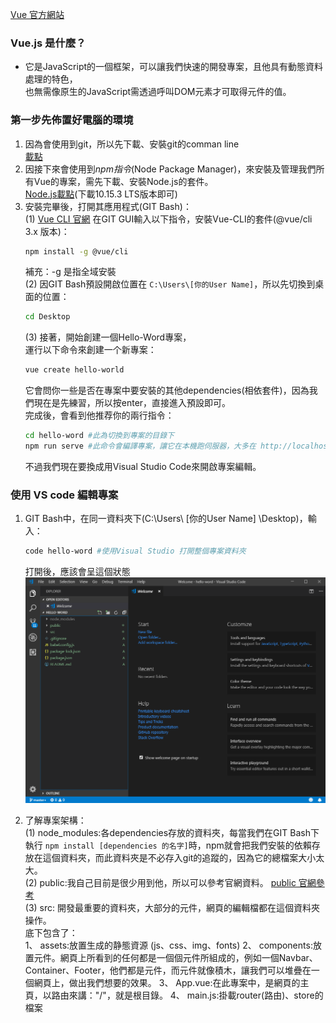 [Vue 官方網站](https://cn.vuejs.org/v2/guide/#)

### Vue.js 是什麼？
- 它是JavaScript的一個框架，可以讓我們快速的開發專案，且他具有動態資料處理的特色，  
    也無需像原生的JavaScript需透過呼叫DOM元素才可取得元件的值。

### 第一步先佈置好電腦的環境
1. 因為會使用到git，所以先下載、安裝git的comman line  
    [載點](https://git-scm.com/downloads)
2. 因接下來會使用到*npm指令*(Node Package Manager)，來安裝及管理我們所有Vue的專案，需先下載、安裝Node.js的套件。  
    [Node.js載點](https://nodejs.org/en/)(下載10.15.3 LTS版本即可) 
3. 安裝完畢後，打開其應用程式(GIT Bash)：  
    (1) [Vue CLI 官網](https://cli.vuejs.org/zh/)
    在GIT GUI輸入以下指令，安裝Vue-CLI的套件(@vue/cli 3.x 版本)：
    ```bash
    npm install -g @vue/cli
    ``` 
    補充：-g 是指全域安裝  
    (2) 因GIT Bash預設開啟位置在 ```C:\Users\[你的User Name]```，所以先切換到桌面的位置：
    ```bash
    cd Desktop
    ``` 
    (3) 接著，開始創建一個Hello-Word專案，  
    運行以下命令來創建一个新專案：
    ```bash
    vue create hello-world
    ```  
    它會問你一些是否在專案中要安裝的其他dependencies(相依套件)，因為我們現在是先練習，所以按enter，直接進入預設即可。  
    完成後，會看到他推荐你的兩行指令：  
    ```bash
    cd hello-word #此為切換到專案的目錄下
    npm run serve #此命令會編譯專案，讓它在本機跑伺服器，大多在 http://localhost:8080/ 的網址下可以看到自己專案跑的情況
    ```
    不過我們現在要換成用Visual Studio Code來開啟專案編輯。  

### 使用 VS code 編輯專案
1. GIT Bash中，在同一資料夾下(C:\Users\\ [你的User Name] \Desktop)，輸入：
    ```bash
    code hello-word #使用Visual Studio 打開整個專案資料夾
    ```
    打開後，應該會呈這個狀態  
    ![hello-word專案在vs code](01.png)  

2. 了解專案架構：  
    (1) node_modules:各dependencies存放的資料夾，每當我們在GIT Bash下執行 ```npm install [dependencies 的名字]```時，npm就會把我們安裝的依賴存放在這個資料夾，而此資料夾是不必存入git的追蹤的，因為它的總檔案大小太大。  
    (2) public:我自己目前是很少用到他，所以可以參考官網資料。 [public 官網參考](https://cli.vuejs.org/zh/guide/build-targets.html#应用)  
    (3) src: 開發最重要的資料夾，大部分的元件，網頁的編輯檔都在這個資料夾操作。  
    底下包含了：  
        1、 assets:放置生成的静態資源 (js、css、img、fonts)
        2、 components:放置元件。網頁上所看到的任何都是一個個元件所組成的，例如一個Navbar、Container、Footer，他們都是元件，而元件就像積木，讓我們可以堆疊在一個網頁上，做出我們想要的效果。
        3、 App.vue:在此專案中，是網頁的主頁，以路由來講："/"，就是根目錄。
        4、 main.js:掛載router(路由)、store的檔案